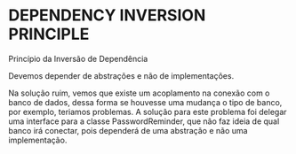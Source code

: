 # DEPENDENCY INVERSION PRINCIPLE
Princípio da Inversão de Dependência

Devemos depender de abstrações e não de implementações.

Na solução ruim, vemos que existe um acoplamento
na conexão com o banco de dados, dessa forma
se houvesse uma mudança o tipo de banco, por exemplo,
teriamos problemas. A solução para este problema foi
delegar uma interface para a classe PasswordReminder, 
que não faz ideia de qual banco irá conectar, 
pois dependerá de uma abstração e não uma implementação.  
